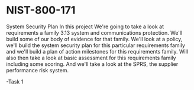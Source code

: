 # NIST-800-171
System Security Plan
In this project We're going to take a look at
requirements a family 3.13 system and communications protection. We'll build some of our body
of evidence for that family. We'll look at a policy, we'll build the system security plan for
this particular requirements family and we'll build a plan of action milestones
for this requirements family. Will also then take a look at basic assessment for this requirements family
including some scoring. And we'll take a look at the SPRS, the supplier performance risk system.

-Task 1 
